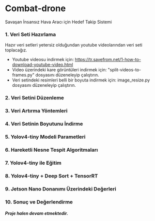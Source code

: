 # Combat-drone
Savaşan İnsansız Hava Aracı için Hedef Takip Sistemi


### 1. Veri Seti Hazırlama

Hazır veri setleri yetersiz olduğundan youtube videolarından veri seti toplacağız. 

* Youtube videosu indirmek için: https://tr.savefrom.net/1-how-to-download-youtube-video.html
* Video üzerindeki kare görüntüleri indirmek için: "split-videos-to-frames.py" dosyasını düzeneleyip çalıştırın.
* Veri setindeki resimleri belli bir boyuta indirmek için: image_resize.py dosyasını düzeneleyip çalıştırın.

### 2. Veri Setini Düzenleme




### 3. Veri Artırma Yöntemleri



### 4. Veri Setinin Boyutunu İndirme



### 5. Yolov4-tiny Modeli Parametleri



### 6. Hareketli Nesne Tespit Algoritmaları



### 7. Yolov4-tiny ile Eğitim



### 8. Yolov4-tiny + Deep Sort + TensorRT



### 9. Jetson Nano Donanımı Üzerindeki Değerleri



### 10. Sonuç ve Değerlendirme



##### Proje halen devam etmektedir.
